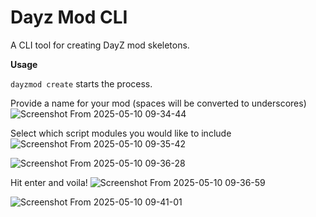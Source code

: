 # Dayz Mod CLI

A CLI tool for creating DayZ mod skeletons.

**Usage**

`dayzmod create` starts the process.

Provide a name for your mod (spaces will be converted to underscores)
![Screenshot From 2025-05-10 09-34-44](https://github.com/user-attachments/assets/11a9c1f4-5f9d-4bbf-8f3a-0e70b07617ce)


Select which script modules you would like to include
![Screenshot From 2025-05-10 09-35-42](https://github.com/user-attachments/assets/27a971eb-ce00-4e65-81d7-22ba0a7778d3)

![Screenshot From 2025-05-10 09-36-28](https://github.com/user-attachments/assets/dd68c9b4-048d-4482-9e5e-815259a9348e)

Hit enter and voila!
![Screenshot From 2025-05-10 09-36-59](https://github.com/user-attachments/assets/11b5f811-d525-49de-82a4-9d95c60f53c0)

![Screenshot From 2025-05-10 09-41-01](https://github.com/user-attachments/assets/8292b9ae-8b45-4e2b-89ea-63ab666f2f7f)

